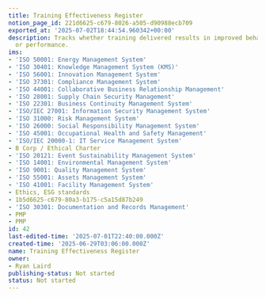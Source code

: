 ```yaml
---
title: Training Effectiveness Register
notion_page_id: 221d6625-c679-8026-a505-d90988ecb709
exported_at: '2025-07-02T18:44:54.960342+00:00'
description: Tracks whether training delivered results in improved behaviour, competence,
  or performance.
ims:
- 'ISO 50001: Energy Management System'
- 'ISO 30401: Knowledge Management System (KMS)'
- 'ISO 56001: Innovation Management System'
- 'ISO 37301: Compliance Management System'
- 'ISO 44001: Collaborative Business Relationship Management'
- 'ISO 28001: Supply Chain Security Management'
- 'ISO 22301: Business Continuity Management System'
- 'ISO/IEC 27001: Information Security Management System'
- 'ISO 31000: Risk Management System'
- 'ISO 26000: Social Responsibility Management System'
- 'ISO 45001: Occupational Health and Safety Management'
- 'ISO/IEC 20000-1: IT Service Management System'
- B Corp / Ethical Charter
- 'ISO 20121: Event Sustainability Management System'
- 'ISO 14001: Environmental Management System'
- 'ISO 9001: Quality Management System'
- 'ISO 55001: Assets Management System'
- 'ISO 41001: Facility Management System'
- Ethics, ESG standards
- 1b5d6625-c679-80a3-b175-c5a15d87b249
- 'ISO 30301: Documentation and Records Management'
- PMP
- PMP
id: 42
last-edited-time: '2025-07-01T22:40:00.000Z'
created-time: '2025-06-29T03:06:00.000Z'
name: Training Effectiveness Register
owner:
- Ryan Laird
publishing-status: Not started
status: Not started
---
```


